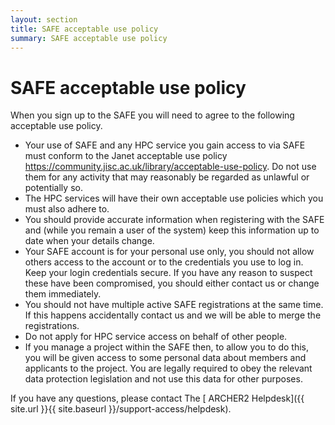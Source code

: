 ```yaml
---
layout: section
title: SAFE acceptable use policy
summary: SAFE acceptable use policy 
---
```


# SAFE acceptable use policy


When you sign up to the SAFE you will need to agree to the following acceptable use policy.

*    Your use of SAFE and any HPC service you gain access to via SAFE must conform to the Janet acceptable use policy https://community.jisc.ac.uk/library/acceptable-use-policy. Do not use them for any activity that may reasonably be regarded as unlawful or potentially so.
*    The HPC services will have their own acceptable use policies which you must also adhere to.
*    You should provide accurate information when registering with the SAFE and (while you remain a user of the system) keep this information up to date when your details change.
*    Your SAFE account is for your personal use only, you should not allow others access to the account or to the credentials you use to log in. Keep your login credentials secure. If you have any reason to suspect these have been compromised, you should either contact us or change them immediately.
*    You should not have multiple active SAFE registrations at the same time. If this happens accidentally contact us and we will be able to merge the registrations.
*    Do not apply for HPC service access on behalf of other people.
*    If you manage a project within the SAFE then, to allow you to do this, you will be given access to some personal data about members and applicants to the project. You are legally required to obey the relevant data protection legislation and not use this data for other purposes.

If you have any questions, please contact The [ ARCHER2 Helpdesk]({{ site.url }}{{ site.baseurl }}/support-access/helpdesk).